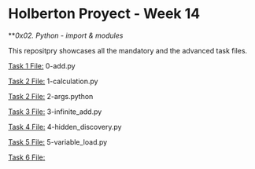 # Holberton Proyect - Week 14
***0x02. Python - import & modules*

This repositpry showcases all the mandatory and the advanced task files.


[Task 1 File:](0-add.py)  0-add.py

[Task 2 File:](1-calculation.p)  1-calculation.py

[Task 2 File:](2-args.python) 2-args.python

[Task 3 File:](3-infinite_add.py)  3-infinite_add.py

[Task 4 File:](4-hidden_discovery.py) 4-hidden_discovery.py

[Task 5 File:](5-variable_load.py) 5-variable_load.py

[Task 6 File:](100-my_calculator.py)
